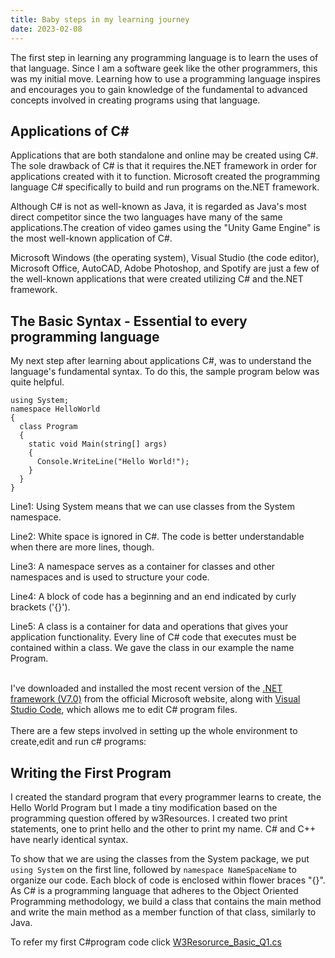 ```yaml
---
title: Baby steps in my learning journey
date: 2023-02-08
---
```


The first step in learning any programming language is to learn the uses of that language. Since I am a software geek like the other programmers, this was my initial move. Learning how to use a programming language inspires and encourages you to gain knowledge of the fundamental to advanced concepts involved in creating programs using that language.

<h2>Applications of C#</h2>
Applications that are both standalone and online may be created using C#. The sole drawback of C# is that it requires the.NET framework in order for applications created with it to function. Microsoft created the programming language C# specifically to build and run programs on the.NET framework.

Although C# is not as well-known as Java, it is regarded as Java's most direct competitor since the two languages have many of the same applications.The creation of video games using the "Unity Game Engine" is the most well-known application of C#.

Microsoft Windows (the operating system), Visual Studio (the code editor), Microsoft Office, AutoCAD, Adobe Photoshop, and Spotify are just a few of the well-known applications that were created utilizing C# and the.NET framework.

<h2>The Basic Syntax - Essential to every programming language</h2>
My next step after learning about applications C#, was to understand the language's fundamental syntax. To do this, the sample program below was quite helpful.

```
using System;
namespace HelloWorld
{
  class Program
  {
    static void Main(string[] args)
    {
      Console.WriteLine("Hello World!");    
    }
  }
}
```
Line1: Using System means that we can use classes from the System namespace.

Line2: White space is ignored in C#. The code is better understandable when there are more lines, though. 

Line3: A namespace serves as a container for classes and other namespaces and is used to structure your code. 

Line4: A block of code has a beginning and an end indicated by curly brackets ('{}'). 

Line5: A class is a container for data and operations that gives your application functionality. Every line of C# code that executes must be contained within a class. We gave the class in our example the name Program.

<br>
I've downloaded and installed the most recent version of the <a href="https://dotnet.microsoft.com/en-us/download">.NET framework (V7.0)</a> from the official Microsoft website, along with <a href="https://code.visualstudio.com/Download">Visual Studio Code</a>, which allows me to edit C# program files.
<br>
<br>
There are a few steps involved in setting up the whole environment to create,edit and run c# programs:
<br>


<h2>Writing the First Program</h2>

I created the standard program that every programmer learns to create, the Hello World Program but I made a tiny modification based on the programming question offered by w3Resources. I created two print statements, one to print hello and the other to print my name. C# and C++ have nearly identical syntax. 

To show that we are using the classes from the System package, we put ```using System``` on the first line, followed by ```namespace NameSpaceName``` to organize our code. Each block of code is enclosed within flower braces "{}". As C# is a programming language that adheres to the Object Oriented Programming methodology, we build a class that contains the main method and write the main method as a member function of that class, similarly to Java.

To refer my first C#program code click <a href="https://github.com/sreenivas98/Learning_Journey/blob/main/CodePractice/W3rBasic/W3rBasicQ1">W3Resorurce_Basic_Q1.cs</a>
